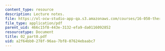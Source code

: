 ```yaml
---
content_type: resource
description: Lecture notes.
file: https://ol-ocw-studio-app-qa.s3.amazonaws.com/courses/16-050-thermal-energy-fall-2002/a2f64bb0278f96aa7bf807624ebaabc7_02_part0.pdf
file_type: application/pdf
parent_uid: 466c15f8-443e-3132-efa9-da0116092852
resourcetype: Document
title: 02_part0.pdf
uid: a2f64bb0-278f-96aa-7bf8-07624ebaabc7
---
```

